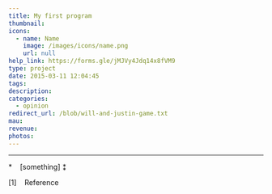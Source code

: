 ```yaml
---
title: My first program
thumbnail: 
icons:
  - name: Name
    image: /images/icons/name.png
    url: null
help_link: https://forms.gle/jMJVy4Jdq14x8fVM9
type: project
date: 2015-03-11 12:04:45
tags:
description:
categories:
  - opinion
redirect_url: /blob/will-and-justin-game.txt
mau:
revenue:
photos:
---
```



---

\* &nbsp;&nbsp; [something]
⁑ &nbsp;&nbsp;

[1] &nbsp;&nbsp; Reference